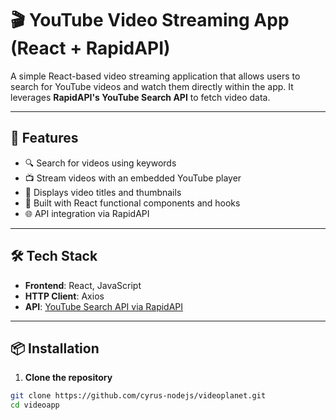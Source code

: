 # 🎬 YouTube Video Streaming App (React + RapidAPI)

A simple React-based video streaming application that allows users to search for YouTube videos and watch them directly within the app. It leverages **RapidAPI's YouTube Search API** to fetch video data.

---

## 🚀 Features

- 🔍 Search for videos using keywords
- 📺 Stream videos with an embedded YouTube player
- 🧾 Displays video titles and thumbnails
- 🧠 Built with React functional components and hooks
- 🌐 API integration via RapidAPI

---

## 🛠️ Tech Stack

- **Frontend**: React, JavaScript
- **HTTP Client**: Axios
- **API**: [YouTube Search API via RapidAPI](https://rapidapi.com/)

---

## 📦 Installation

1. **Clone the repository**

```bash
git clone https://github.com/cyrus-nodejs/videoplanet.git
cd videoapp
